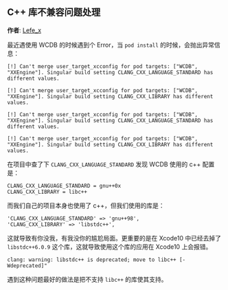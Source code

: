 ## C++ 库不兼容问题处理

**作者**: [Lefe_x](https://weibo.com/u/5953150140)


最近遇使用 WCDB 的时候遇到个 Error，当 `pod install` 的时候，会抛出异常信息：

```
[!] Can't merge user_target_xcconfig for pod targets: ["WCDB", 
"XXEngine"]. Singular build setting CLANG_CXX_LANGUAGE_STANDARD has 
different values.

[!] Can't merge user_target_xcconfig for pod targets: ["WCDB", 
"XXEngine"]. Singular build setting CLANG_CXX_LIBRARY has different 
values.

[!] Can't merge user_target_xcconfig for pod targets: ["WCDB", 
"XXEngine"]. Singular build setting CLANG_CXX_LANGUAGE_STANDARD has 
different values.

[!] Can't merge user_target_xcconfig for pod targets: ["WCDB", 
"XXEngine"]. Singular build setting CLANG_CXX_LIBRARY has different 
values.
```

在项目中查了下 `CLANG_CXX_LANGUAGE_STANDARD` 发现 WCDB 使用的 c++ 配置是：

```
CLANG_CXX_LANGUAGE_STANDARD = gnu++0x
CLANG_CXX_LIBRARY = libc++
```

而我们自己的项目本身也使用了 c++，但我们使用的库是：

```
'CLANG_CXX_LANGUAGE_STANDARD' => 'gnu++98',
'CLANG_CXX_LIBRARY' => 'libstdc++',
```

这就导致有你没我，有我没你的尴尬局面。更重要的是在 Xcode10 中已经去掉了 `libstdc++6.0.9` 这个库，这就导致使用这个库的应用在 Xcode10 上会报错。

`clang: warning: libstdc++ is deprecated; move to libc++ [-Wdeprecated]"`

遇到这种问题最好的做法是把不支持 `libc++` 的库使其支持。

